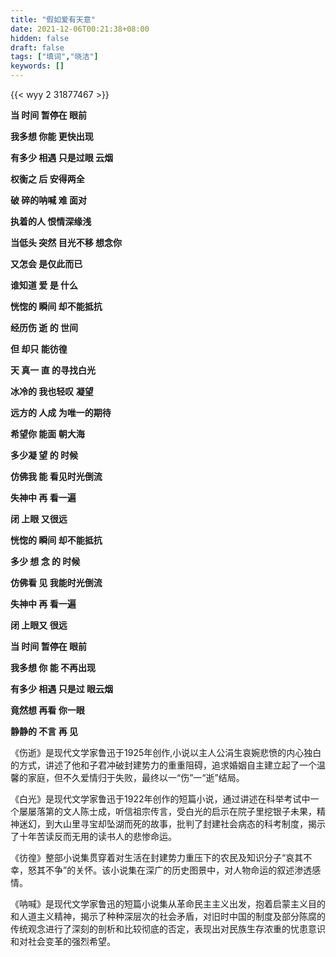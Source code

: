 ```yaml
---
title: "假如爱有天意"
date: 2021-12-06T00:21:38+08:00
hidden: false
draft: false
tags: ["填词","晓洁"]
keywords: []
---
```


{{< wyy 2 31877467 >}}

**当 时间 暂停在 眼前**

**我多想 你能 更快出现**

**有多少 相遇 只是过眼 云烟**

**权衡之 后 安得两全**

**破 碎的呐喊 难 面对**

**执着的人 恨情深缘浅**

**当低头 突然 目光不移 想念你**

**又怎会 是仅此而已**

**谁知道 爱 是 什么**

**恍惚的 瞬间 却不能抵抗**

**经历伤 逝 的 世间**

**但 却只 能彷徨**

**天 真一 直 的寻找白光**

**冰冷的 我也轻叹 凝望**

**远方的 人成 为唯一的期待**

**希望你 能面 朝大海**

**多少凝 望 的 时候**

**仿佛我 能 看见时光倒流**

**失神中 再 看一遍**

**闭 上眼 又很远**

**恍惚的 瞬间 却不能抵抗**

**多少 想 念 的 时候**

**仿佛看 见 我能时光倒流**

**失神中 再 看一遍**

**闭 上眼又 很远**

**当 时间 暂停在 眼前**

**我多想 你 能 不再出现**

**有多少 相遇 只是过 眼云烟**

**竟然想 再看 你一眼**

**静静的 不言 再 见**

 

​		 《伤逝》是现代文学家鲁迅于1925年创作,小说以主人公涓生哀婉悲愤的内心独白的方式，讲述了他和子君冲破封建势力的重重阻碍，追求婚姻自主建立起了一个温馨的家庭，但不久爱情归于失败，最终以一“伤”一“逝”结局。

​		 《白光》是现代文学家鲁迅于1922年创作的短篇小说，通过讲述在科举考试中一个屡屡落第的文人陈士成，听信祖宗传言，受白光的启示在院子里挖银子未果，精神迷幻，到大山里寻宝却坠湖而死的故事，批判了封建社会病态的科考制度，揭示了十年苦读反而无用的读书人的悲惨命运。

​		《彷徨》整部小说集贯穿着对生活在封建势力重压下的农民及知识分子“哀其不幸，怒其不争”的关怀。该小说集在深广的历史图景中，对人物命运的叙述渗透感情。

​		《呐喊》是现代文学家鲁迅的短篇小说集从革命民主主义出发，抱着启蒙主义目的和人道主义精神，揭示了种种深层次的社会矛盾，对旧时中国的制度及部分陈腐的传统观念进行了深刻的剖析和比较彻底的否定，表现出对民族生存浓重的忧患意识和对社会变革的强烈希望。











